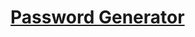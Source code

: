 # [Password Generator](https://danilocanuto.github.io/password-generator)

<file src="index.html"/>
